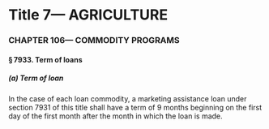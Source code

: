 
# Title 7— AGRICULTURE
### CHAPTER 106— COMMODITY PROGRAMS
#### § 7933. Term of loans
##### (a) Term of loan

In the case of each loan commodity, a marketing assistance loan under section 7931 of this title shall have a term of 9 months beginning on the first day of the first month after the month in which the loan is made.
